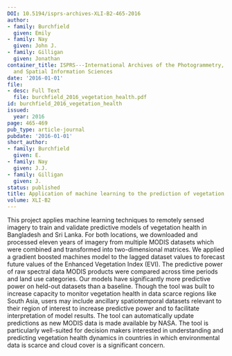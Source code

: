 ```yaml
---
DOI: 10.5194/isprs-archives-XLI-B2-465-2016
author:
- family: Burchfield
  given: Emily
- family: Nay
  given: John J.
- family: Gilligan
  given: Jonathan
container_title: ISPRS---International Archives of the Photogrammetry, Remote Sensing
  and Spatial Information Sciences
date: '2016-01-01'
file:
- desc: Full Text
  file: burchfield_2016_vegetation_health.pdf
id: burchfield_2016_vegetation_health
issued:
  year: 2016
page: 465-469
pub_type: article-journal
pubdate: '2016-01-01'
short_author:
- family: Burchfield
  given: E.
- family: Nay
  given: J.J.
- family: Gilligan
  given: J.
status: published
title: Application of machine learning to the prediction of vegetation health
volume: XLI-B2
---
```

This project applies machine learning techniques to remotely sensed imagery to train and validate predictive models of vegetation health in Bangladesh and Sri Lanka. For both locations, we downloaded and processed eleven years of imagery from multiple MODIS datasets which were combined and transformed into two-dimensional matrices. We applied a gradient boosted machines model to the lagged dataset values to forecast future values of the Enhanced Vegetation Index (EVI). The predictive power of raw spectral data MODIS products were compared across time periods and land use categories. Our models have significantly more predictive power on held-out datasets than a baseline. Though the tool was built to increase capacity to monitor vegetation health in data scarce regions like South Asia, users may include ancillary spatiotemporal datasets relevant to their region of interest to increase predictive power and to facilitate interpretation of model results. The tool can automatically update predictions as new MODIS data is made available by NASA. The tool is particularly well-suited for decision makers interested in understanding and predicting vegetation health dynamics in countries in which environmental data is scarce and cloud cover is a significant concern.
